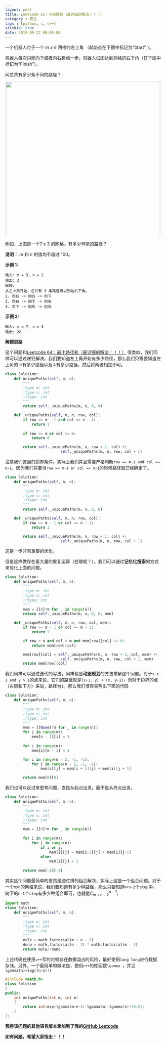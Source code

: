 ```yaml
---
layout: post
title: Leetcode 62：不同路径（最详细的解法！！！）
category : 算法
tags : [python, c, c++]
stickie: true
date: 2018-09-22 00:00:00
---
```


一个机器人位于一个 *m x n* 网格的左上角 （起始点在下图中标记为“Start” ）。

机器人每次只能向下或者向右移动一步。机器人试图达到网格的右下角（在下图中标记为“Finish”）。

问总共有多少条不同的路径？

<center class="half">
    <img src="https://assets.leetcode.com/uploads/2018/10/22/robot_maze.png" width="500" hegiht="313">
</center>

例如，上图是一个7 x 3 的网格。有多少可能的路径？

**说明：** *m* 和 *n* 的值均不超过 100。

**示例 1:**

```
输入: m = 3, n = 2
输出: 3
解释:
从左上角开始，总共有 3 条路径可以到达右下角。
1. 向右 -> 向右 -> 向下
2. 向右 -> 向下 -> 向右
3. 向下 -> 向右 -> 向右
```

**示例 2:**

```
输入: m = 7, n = 3
输出: 28
```

**解题思路**

这个问题和[Leetcode 64：最小路径和（最详细的解法！！！）](https://blog.csdn.net/qq_17550379/article/details/82805129) 很类似，我们同样可以通过递归解决。我们要知道左上角开始有多少路径，那么我们只需要知道左上角的→有多少路径以及↓有多少路径，然后将两者相加即可。

```python
class Solution:
    def uniquePaths(self, m, n):
        """
        :type m: int
        :type n: int
        :rtype: int
        """
        return self._uniquePaths(m, n, 0, 0)

    def _uniquePaths(self, m, n, row, col):
        if row == m - 1 and col == n - 1:
            return 1
        
        if row >= m or col >= n:
            return 0

        return self._uniquePaths(m, n, row + 1, col) +\
                         self._uniquePaths(m, n, row, col + 1)
```

注意我们这里的边界条件，实际上我们并且需要严格判断`row == m-1 and col == n-1`，因为我们只要当`row == m-1 or col == n-1`的时候路径就已经确定了。

```python
class Solution:
    def uniquePaths(self, m, n):
        """
        :type m: int
        :type n: int
        :rtype: int
        """
        return self._uniquePaths(m, n, 0, 0)

    def _uniquePaths(self, m, n, row, col):
        if row == m - 1 or col == n - 1:
            return 1

        return self._uniquePaths(m, n, row + 1, col) +\
                         self._uniquePaths(m, n, row, col + 1)
```

这是一步非常重要的优化。

但是这样做存在着大量的重复运算（在哪呢？）。我们可以通过**记忆化搜索**的方式来优化上面的问题。

```python
class Solution:
    def uniquePaths(self, m, n):
        """
        :type m: int
        :type n: int
        :rtype: int
        """
        mem = [[0]*m for _ in range(n)]
        return self._uniquePaths(m, n, 0, 0, mem)

    def _uniquePaths(self, m, n, row, col, mem):
        if row == n - 1 or col == m - 1:
            return 1

        if row < n and col < m and mem[row][col] != 0:
            return mem[row][col]

        mem[row][col] = self._uniquePaths(m, n, row + 1, col, mem) +\
                         self._uniquePaths(m, n, row, col + 1, mem)
        return mem[row][col]
```

我们同样可以通过迭代的写法，同样也是**动态规划**的方法求解这个问题。对于`x > 1 and y > 1`的点来说，它们的路径就是`(x-1, y) + (x, y-1)`，而对于边界的点（右侧和下方）来说，路径为`1`。那么我们很容易写出下面的代码

```python
class Solution:
    def uniquePaths(self, m, n):
        """
        :type m: int
        :type n: int
        :rtype: int
        """
        mem = [[None]*m for _ in range(n)]
        for i in range(m):
            mem[n - 1][i] = 1
        
        for i in range(n):
            mem[i][m - 1] = 1

        for i in range(n - 2, -1, -1):
            for j in range(m - 2, -1, -1):
                mem[i][j] = mem[i + 1][j] + mem[i][j + 1]

        return mem[0][0]
```

我们也可以反过来思考问题，直接从起点出发，而不是从终点出发。

```python
class Solution:
    def uniquePaths(self, m, n):
        """
        :type m: int
        :type n: int
        :rtype: int
        """
        mem = [[0]*n for _ in range(m)]
        
        for i in range(m):
            for j in range(n):
                if i or j:
                    mem[i][j] = mem[i-1][j] + mem[i][j-1]
                else:
                    mem[i][j] = 1
                    
        return mem[-1][-1]
```

其实这个问题最简单的思路是通过排列组合解决，实际上这是一个组合问题。对于一个`mxn`的网格来说，我们要知道有多少种路径，那么只要知道`m+n-2`个`step`中，向下的`n-1`个`step`有多少种组合即可，也就是$C_{m+n-2}^{n-1}$。

```python
import math 
class Solution:
    def uniquePaths(self, m, n):
        """
        :type m: int
        :type n: int
        :rtype: int
        """
        mole = math.factorial(m + n - 2)
        deno = math.factorial(n - 1) * math.factorial(m - 1)
        return mole//deno  
```

上述代码在使用`c++`写的时候存在数据溢出的风险，最好使用`long long`进行数据存储。另外，一个最简单的做法是，使用`c++`的库函数`lgamma `，并且`lgamma(n)=log((n-1)!) `

```cpp
#include <math.h>
class Solution 
{
public:
    int uniquePaths(int m, int n) 
    {
        return int(exp(lgamma(m+n-1)-lgamma(m)-lgamma(n))+0.5);
    }
};
```

**我将该问题的其他语言版本添加到了我的[GitHub Leetcode](https://github.com/luliyucoordinate/Leetcode)**

**如有问题，希望大家指出！！！**